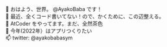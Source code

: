 👋 おはよう、世界。 @AyakoBaba です！  
👀 最近、全くコード書いてない！ので、かくために、この辺整える。  
🌱 AtCoder をやってます。まだ、全然茶色  
💞️ 今年(2022年）はアプリつくりたい  
📫 twitter: @ayakobabasym  

<!---
AyakoBaba/AyakoBaba is a ✨ special ✨ repository because its `README.md` (this file) appears on your GitHub profile.
You can click the Preview link to take a look at your changes.
--->

